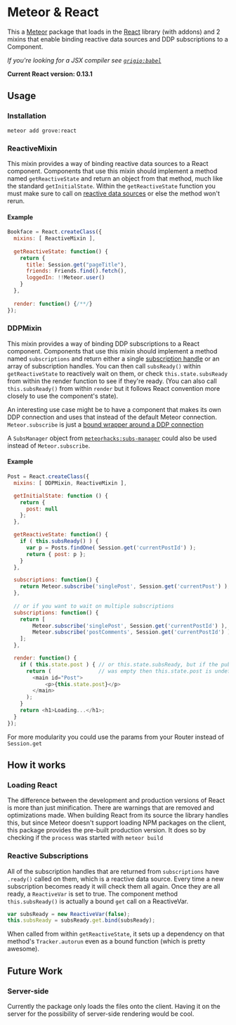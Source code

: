 # Meteor & React
This a [Meteor](https://meteor.com) package that loads in the [React](https://facebook.github.io/react) library (with addons) and 2 mixins that enable binding reactive data sources and DDP subscriptions to a Component.

*If you're looking for a JSX compiler see [`grigio:babel`](https://github.com/grigio/meteor-babel)*

**Current React version: 0.13.1**

## Usage
### Installation

```
meteor add grove:react
```

### ReactiveMixin
This mixin provides a way of binding reactive data sources to a React
component. Components that use this mixin should implement a method
named `getReactiveState` and return an object from that method, much
like the standard `getInitialState`. Within the `getReactiveState`
function you must make sure to call on [reactive data sources](http://docs.meteor.com/#/full/reactivity) or else the method won't rerun.

#### Example
```js
Bookface = React.createClass({
  mixins: [ ReactiveMixin ],
  
  getReactiveState: function() {
    return {
      title: Session.get("pageTitle"),
      friends: Friends.find().fetch(),
      loggedIn: !!Meteor.user()
    }
  },
  
  render: function() {/**/}  
});
```

### DDPMixin
This mixin provides a way of binding DDP subscriptions to a React component. Components that use this mixin should implement a method named `subscriptions` and return either a single [subscription handle](http://docs.meteor.com/#/full/meteor_subscribe) or an array of subscription handles. You can then call `subsReady()` within `getReactiveState` to reactively wait on them, or check `this.state.subsReady` from within the render function to see if they're ready. (You can also call `this.subsReady()` from within `render` but it follows React convention more closely to use the component's state).

An interesting use case might be to have a component that makes its own DDP connection and uses that instead of the default Meteor connection. `Meteor.subscribe` is just a [bound wrapper around a DDP connection](https://github.com/meteor/meteor/blob/devel/packages/ddp/client_convenience.js#L45-L56)

A `SubsManager` object from [`meteorhacks:subs-manager`](https://github.com/meteorhacks/subs-manager) could also be used instead of `Meteor.subscribe`.

#### Example

```js
Post = React.createClass({
  mixins: [ DDPMixin, ReactiveMixin ],

  getInitialState: function () {
    return {
      post: null
    };
  },

  getReactiveState: function() {
    if ( this.subsReady() ) {
      var p = Posts.findOne( Session.get('currentPostId') );
      return { post: p };
    }
  },

  subscriptions: function() {
    return Meteor.subscribe('singlePost', Session.get('currentPost') );
  },
  
  // or if you want to wait on multiple subscriptions
  subscriptions: function() {
    return [
		Meteor.subscribe('singlePost', Session.get('currentPostId') ),
		Meteor.subscribe('postComments', Session.get('currentPostId') )
    ];
  },

  render: function() {
    if ( this.state.post ) { // or this.state.subsReady, but if the publication
      return (			     // was empty then this.state.post is undefined
        <main id="Post">
			<p>{this.state.post}</p>
        </main>
      );
    }
    return <h1>Loading...</h1>;
  }
});
```
For more modularity you could use the params from your Router instead of `Session.get`

## How it works
### Loading React
The difference between the development and production versions of React is more than just minification. There are warnings that are removed and optimizations made. When building React from its source the library handles this, but since Meteor doesn't support loading NPM packages on the client, this package provides the pre-built production version. It does so by checking if the `process` was started with `meteor build`

### Reactive Subscriptions
All of the subscription handles that are returned from `subscriptions` have `.ready()` called on them, which is a reactive data source. Every time a new subscription becomes ready it will check them all again. Once they are all ready, a `ReactiveVar` is set to true. The component method `this.subsReady()` is actually a bound `get` call on a ReactiveVar. 

```js
var subsReady = new ReactiveVar(false);
this.subsReady = subsReady.get.bind(subsReady);
```

When called from within `getReactiveState`, it sets up a dependency on that method's `Tracker.autorun` even as a bound function (which is pretty awesome).

## Future Work
### Server-side
Currently the package only loads the files onto the client. Having it on the server for the possibility of server-side rendering would be cool.